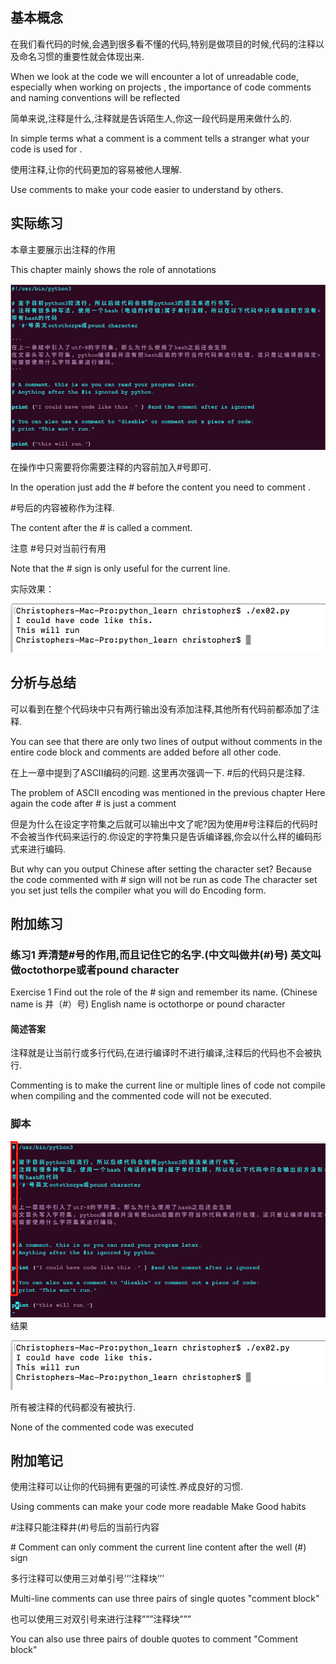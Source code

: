 ## 基本概念

在我们看代码的时候,会遇到很多看不懂的代码,特别是做项目的时候,代码的注释以及命名习惯的重要性就会体现出来.

When we look at the code we will encounter a lot of unreadable code, especially when working on projects , the importance of code comments and naming conventions will be reflected

简单来说,注释是什么,注释就是告诉陌生人,你这一段代码是用来做什么的.

In simple terms what a comment is a comment tells a stranger what your code is used for .

使用注释,让你的代码更加的容易被他人理解.

Use comments to make your code easier to understand by others.

## 实际练习

本章主要展示出注释的作用

This chapter mainly shows the role of annotations

![image-20200331200514200](https://raw.githubusercontent.com/christopher-x/images/main/image-20200331200514200.png)



在操作中只需要将你需要注释的内容前加入#号即可.

In the operation just add the # before the content you need to comment .

\#号后的内容被称作为注释.

The content after the \# is called a comment.

注意 #号只对当前行有用

Note that the # sign is only useful for the current line.

实际效果：

![image-20200331200833094](https://raw.githubusercontent.com/christopher-x/images/main/image-20200331200833094.png)

## 分析与总结

可以看到在整个代码块中只有两行输出没有添加注释,其他所有代码前都添加了注释.

You can see that there are only two lines of output without comments in the entire code block and comments are added before all other code.

在上一章中提到了ASCII编码的问题. 这里再次强调一下. #后的代码只是注释.

The problem of ASCII encoding was mentioned in the previous chapter Here again the code after # is just a comment

但是为什么在设定字符集之后就可以输出中文了呢?因为使用#号注释后的代码时不会被当作代码来运行的.你设定的字符集只是告诉编译器,你会以什么样的编码形式来进行编码.

But why can you output Chinese after setting the character set? Because the code commented with # sign will not be run as code The character set you set just tells the compiler what you will do Encoding form.

## 附加练习

### 练习1 弄清楚#号的作用,而且记住它的名字.(中文叫做井(#)号) 英文叫做octothorpe或者pound character

Exercise 1 Find out the role of the # sign and remember its name. (Chinese name is 井（#）号) English name is octothorpe or pound character

#### 简述答案

注释就是让当前行或多行代码,在进行编译时不进行编译,注释后的代码也不会被执行.

Commenting is to make the current line or multiple lines of code not compile when compiling and the commented code will not be executed.

### 脚本

![image-20200331201507650](https://raw.githubusercontent.com/christopher-x/images/main/image-20200331201507650.png)结果

![image-20200331200833094](https://raw.githubusercontent.com/christopher-x/images/main/image-20200331200833094.png)

所有被注释的代码都没有被执行.

None of the commented code was executed

## 附加笔记

使用注释可以让你的代码拥有更强的可读性.养成良好的习惯.

Using comments can make your code more readable Make Good habits

\#注释只能注释井(#)号后的当前行内容

\# Comment can only comment the current line content after the well (#) sign

多行注释可以使用三对单引号’’’注释块’’’

Multi-line comments can use three pairs of single quotes "comment block"

也可以使用三对双引号来进行注释”””注释块”””

You can also use three pairs of double quotes to comment "Comment block"
